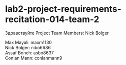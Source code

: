 # lab2-project-requirements-recitation-014-team-2
Здравствуйте
Project Team Members: 
Nick Bolger

Max Mayali: maxm1130 <br />
Nick Bolger: nibo6686 <br />
Assaf Boneh: asbo8637 <br />
Conlan Mann: conlanmann9 <br />
